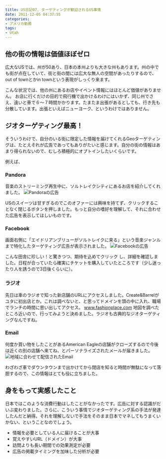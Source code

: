 ```yaml
---
title: US日記07. ターゲティングが歓迎されるUS事情
date: 2011-12-05 04:37:55
categories:
- アメリカ勤務
tags:
- Utah
---
```

## 他の街の情報は価値ほぼゼロ
広大なUSでは、州が50あり、日本の本州よりも大きな州もあります。州の中でも街が点在していて、街と街の間には広大な無人の空間があったりするので、out of townとかin townという表現がしっくり来ます。

こんな状況では、他の州にあるお店やイベント情報にはほとんど価値がありません。
お店に行くだけの目的で飛行機で出かけるわけにはいかず、同じ州でさえ、遠いと車で６～７時間かかります。たまたま出張があるとしても、行き先も分散しています。出張といえばニューヨーク、というわけではありません。

## ジオターゲティング最高！
そういうわけで、自分のいる街に限定した情報を届けてくれるGeoターゲティングは、たとえそれが広告であってもありがたいと感じます。自分の街の情報はあまり得られないので、むしろ積極的にオプトインしたいくらいです。

例えば、

### Pandora
音楽のストリーミング再生中に、ソルトレイクシティにあるお店を紹介してくれました。
<img src="//res.cloudinary.com/mak00s/image/upload/f_auto/v1509665485/pandora-ad_rojrja.png" alt="Pandoraの広告" />

USのスイーツは甘すぎるのでこのオファーには興味を持てず、クリックすることなく閉じるボタンを押しました。もっと自分の嗜好を理解して、それに合わせた広告を表示してほしいものです。

### Facebook
画面右側に「エイドリアンブリューがソルトレイクに来る」という音楽ジャンルまで特化したターゲティング広告が表示されました。
<img src="//res.cloudinary.com/mak00s/image/upload/f_auto/v1510459400/fb-ad-adrian-brew_nfm3f4.png" alt="Facebookの広告" />

こんな田舎に珍しい！と驚きつつ、期待を込めてクリック し、詳細を確認しました。日程が合っていたら確実にチケットを購入していたところです（少し迷ったり人を誘うので3日後くらいに）。

### ラジオ
先日は車のラジオで知った新店舗のURLにアクセスしました。Create&amp;Barrelがユタに初出店とか。これは調べないと、と思ってドメインを頭の中に入れ、職場でランチの時間に思い出してアクセス。
www.fashionplace.com
地図を調べたところ近いので、行ってみようと決めました。ラジオも古典的なジオターゲティングなんですね。

### Email
何度か買い物をしたことがあるAmerican Eagleの店舗がクローズするので今後は近くの別の店舗へ来てね、とパーソナライズされたメールが届きました。
<img sizes="320px" src="//res.cloudinary.com/mak00s/image/upload/f_auto/v1510459791/2012-01-23-AE-Email.png" alt="地域に合わせて配信されたEmail" />

わざわざ車でダウンタウンまで出かけてから閉店を知ると時間が無駄になって落胆するので、この情報はとても役に立ちました。

## 身をもって実感したこと
日本ではこのような消費行動はしたことがなかったです。広告に対する認識がだいぶ変わりました。さらに、こういう事情でジオターゲティング系の手法が発達したんだと納得。それを理解しないで手法をそのまま日本でマネしてもうまくいかない、ということなのでしょう。

* 情報を必要としている人に届けることが大事
* 覚えやすいURL（ドメイン）が大事
* 訪問よりも長い期間での効果測定が必要
* 広告の掲載タイミングを加味した分析が必要